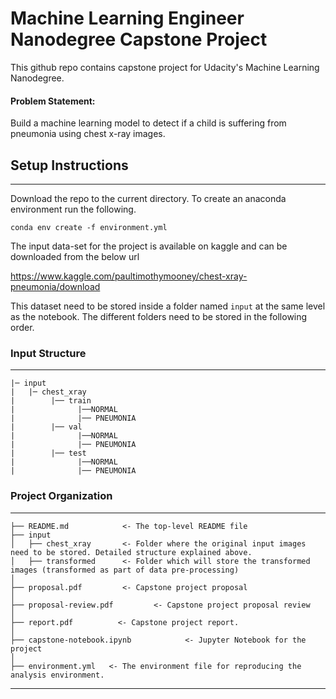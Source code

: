 Machine Learning Engineer Nanodegree Capstone Project
==============================

This github repo contains capstone project for Udacity's Machine Learning Nanodegree. 

#### Problem Statement:
Build a machine learning model to detect if a child is suffering from pneumonia using chest x-ray images.

## Setup Instructions
-------------
 Download the repo to the current directory. To create an anaconda environment run the following. 
 
```
conda env create -f environment.yml
```

The input data-set for the project is available on kaggle and can be downloaded from the below url

https://www.kaggle.com/paultimothymooney/chest-xray-pneumonia/download 

This dataset need to be stored inside a folder named ```input``` at the same level as the notebook.
The different folders need to be stored in the following order.


### Input Structure
------------ 
    |─ input
    |   |─ chest_xray
    |        |── train
    |              |──NORMAL
    |              |── PNEUMONIA
    |        |── val
    |              |──NORMAL
    |              |── PNEUMONIA
    |        |── test
    |              |──NORMAL
    |              |── PNEUMONIA
  
 


### Project Organization
------------

   
    ├── README.md            <- The top-level README file
    ├── input
    │   ├── chest_xray       <- Folder where the original input images need to be stored. Detailed structure explained above.
    │   ├── transformed      <- Folder which will store the transformed images (transformed as part of data pre-processing)
    │
    ├── proposal.pdf         <- Capstone project proposal
    │
    ├── proposal-review.pdf         <- Capstone project proposal review
    │
    ├── report.pdf          <- Capstone project report.
	│
    ├── capstone-notebook.ipynb            <- Jupyter Notebook for the project
    │
    ├── environment.yml   <- The environment file for reproducing the analysis environment.
    
--------

